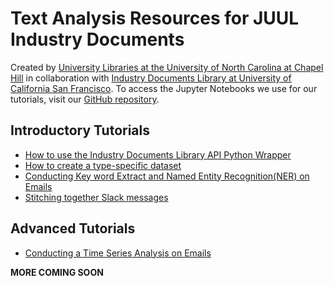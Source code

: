 # Text Analysis Resources for JUUL Industry Documents
Created by [University Libraries at the University of North Carolina at Chapel Hill](http://library.unc.eud/data/) in collaboration with [Industry Documents Library at University of California San Francisco](https://www.industrydocuments.ucsf.edu/). To access the Jupyter Notebooks we use for our tutorials, visit our [GitHub repository](https://github.com/UNC-Libraries-data/juul_document_analysis).

## Introductory Tutorials
* [How to use the Industry Documents Library API Python Wrapper](/html/JUUL_using_python_wrapper.html)
* [How to create a type-specific dataset](/html/JUUL_create_type_dataset.html)
* [Conducting Key word Extract and Named Entity Recognition(NER) on Emails](/html/JUUL_NER_and_keyword_extraction_Emails.html)
* [Stitching together Slack messages](/html/JUUL_stitching_slack_messages.html)

## Advanced Tutorials
* [Conducting a Time Series Analysis on Emails](/html/JUUL_Email_Time_Series.html)

**MORE COMING SOON**

